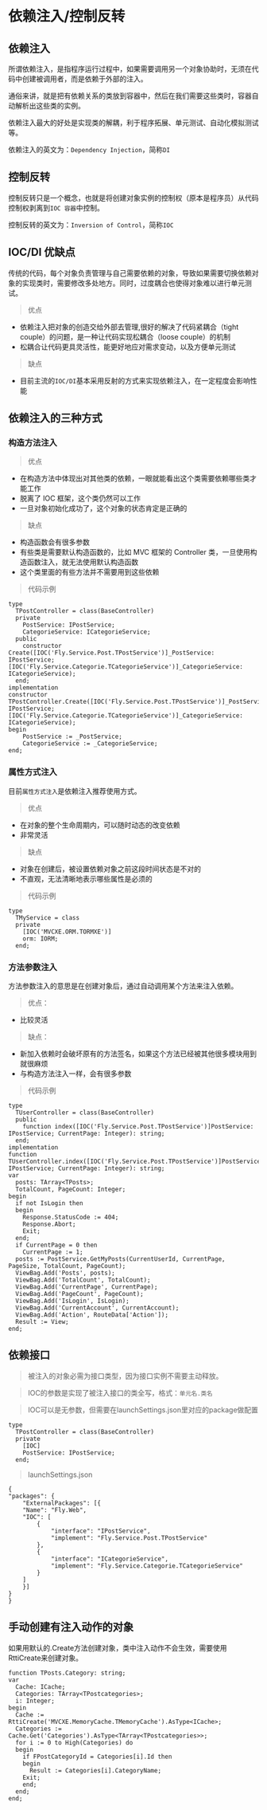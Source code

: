 # 依赖注入/控制反转

## 依赖注入
所谓依赖注入，是指程序运行过程中，如果需要调用另一个对象协助时，无须在代码中创建被调用者，而是依赖于外部的注入。

通俗来讲，就是把有依赖关系的类放到容器中，然后在我们需要这些类时，容器自动解析出这些类的实例。

依赖注入最大的好处是实现类的解耦，利于程序拓展、单元测试、自动化模拟测试等。

依赖注入的英文为：`Dependency Injection`，简称`DI`

## 控制反转
控制反转只是一个概念，也就是将创建对象实例的控制权（原本是程序员）从代码控制权剥离到`IOC 容器`中控制。

控制反转的英文为：`Inversion of Control`，简称`IOC`

## IOC/DI 优缺点
传统的代码，每个对象负责管理与自己需要依赖的对象，导致如果需要切换依赖对象的实现类时，需要修改多处地方。同时，过度耦合也使得对象难以进行单元测试。

> 优点

- 依赖注入把对象的创造交给外部去管理,很好的解决了代码紧耦合（tight couple）的问题，是一种让代码实现松耦合（loose couple）的机制
- 松耦合让代码更具灵活性，能更好地应对需求变动，以及方便单元测试

> 缺点

- 目前主流的`IOC/DI`基本采用反射的方式来实现依赖注入，在一定程度会影响性能

## 依赖注入的三种方式
### 构造方法注入

> 优点

- 在构造方法中体现出对其他类的依赖，一眼就能看出这个类需要依赖哪些类才能工作
- 脱离了 IOC 框架，这个类仍然可以工作
- 一旦对象初始化成功了，这个对象的状态肯定是正确的

> 缺点

- 构造函数会有很多参数
- 有些类是需要默认构造函数的，比如 MVC 框架的 Controller 类，一旦使用构造函数注入，就无法使用默认构造函数
- 这个类里面的有些方法并不需要用到这些依赖

> 代码示例

    type
      TPostController = class(BaseController)
      private
        PostService: IPostService;
        CategorieService: ICategorieService;
      public
        constructor Create([IOC('Fly.Service.Post.TPostService')]_PostService: IPostService; [IOC('Fly.Service.Categorie.TCategorieService')]_CategorieService: ICategorieService);
      end;
    implementation
    constructor TPostController.Create([IOC('Fly.Service.Post.TPostService')]_PostService: IPostService; [IOC('Fly.Service.Categorie.TCategorieService')]_CategorieService: ICategorieService);
    begin
        PostService := _PostService;
        CategorieService := _CategorieService;
    end;

### 属性方式注入
目前`属性方式注入`是依赖注入推荐使用方式。

> 优点

- 在对象的整个生命周期内，可以随时动态的改变依赖
- 非常灵活

> 缺点

- 对象在创建后，被设置依赖对象之前这段时间状态是不对的
- 不直观，无法清晰地表示哪些属性是必须的

> 代码示例

	type
	  TMyService = class
	  private
		[IOC('MVCXE.ORM.TORMXE')]
		orm: IORM;
	  end;

### 方法参数注入
方法参数注入的意思是在创建对象后，通过自动调用某个方法来注入依赖。

> 优点：

- 比较灵活

> 缺点：

- 新加入依赖时会破坏原有的方法签名，如果这个方法已经被其他很多模块用到就很麻烦
- 与构造方法注入一样，会有很多参数

> 代码示例

    type
      TUserController = class(BaseController)
      public
        function index([IOC('Fly.Service.Post.TPostService')]PostService: IPostService; CurrentPage: Integer): string;
      end;
    implementation
    function TUserController.index([IOC('Fly.Service.Post.TPostService')]PostService: IPostService; CurrentPage: Integer): string;
    var
      posts: TArray<TPosts>;
      TotalCount, PageCount: Integer;
    begin
      if not IsLogin then
      begin
        Response.StatusCode := 404;
        Response.Abort;
        Exit;
      end;
      if CurrentPage = 0 then
        CurrentPage := 1;
      posts := PostService.GetMyPosts(CurrentUserId, CurrentPage, PageSize, TotalCount, PageCount);
      ViewBag.Add('Posts', posts);
      ViewBag.Add('TotalCount', TotalCount);
      ViewBag.Add('CurrentPage', CurrentPage);
      ViewBag.Add('PageCount', PageCount);
      ViewBag.Add('IsLogin', IsLogin);
      ViewBag.Add('CurrentAccount', CurrentAccount);
      ViewBag.Add('Action', RouteData['Action']);
      Result := View;
    end;

## 依赖接口
> 被注入的对象必需为接口类型，因为接口实例不需要主动释放。

> IOC的参数是实现了被注入接口的类全写，格式：`单元名.类名`

> IOC可以是无参数，但需要在launchSettings.json里对应的package做配置

	type
	  TPostController = class(BaseController)
	  private
		[IOC]
		PostService: IPostService;
	  end;

> launchSettings.json

    {
    "packages": {
        "ExternalPackages": [{
        "Name": "Fly.Web",
        "IOC": [
            {
                "interface": "IPostService",
                "implement": "Fly.Service.Post.TPostService"
            },
            {
                "interface": "ICategorieService",
                "implement": "Fly.Service.Categorie.TCategorieService"
            }
        ]
        }]
    }
    }

## 手动创建有注入动作的对象
如果用默认的.Create方法创建对象，类中注入动作不会生效，需要使用RttiCreate来创建对象。

    function TPosts.Category: string;
    var
      Cache: ICache;
      Categories: TArray<TPostcategories>;
      i: Integer;
    begin
      Cache := RttiCreate('MVCXE.MemoryCache.TMemoryCache').AsType<ICache>;
      Categories := Cache.Get('Categories').AsType<TArray<TPostcategories>>;
      for i := 0 to High(Categories) do
      begin
        if FPostCategoryId = Categories[i].Id then
        begin
          Result := Categories[i].CategoryName;
        Exit;
        end;
      end;
    end;
